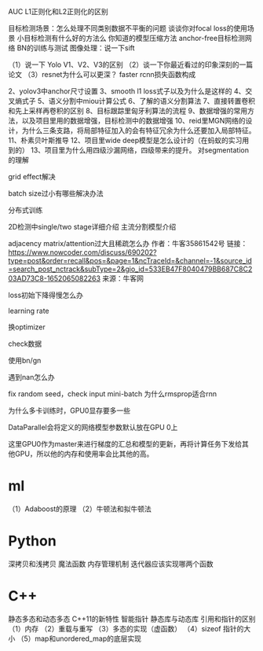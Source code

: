 AUC
L1正则化和L2正则化的区别

目标检测场景：怎么处理不同类别数据不平衡的问题
谈谈你对focal loss的使用场景
小目标检测有什么好的方法么
你知道的模型压缩方法
anchor-free目标检测网络
BN的训练与测试
图像处理：说一下sift

（1）说一下 Yolo V1、V2、V3的区别
（2）谈一下你最近看过的印象深刻的一篇论文
（3）resnet为什么可以更深？
faster rcnn损失函数构成

2、yolov3中anchor尺寸设置
3、smooth l1 loss式子以及为什么是这样的
4、交叉熵式子
5、语义分割中miou计算公式
6、了解的语义分割算法
7、直接转置卷积和先上采样再卷积的区别
8、目标跟踪里匈牙利算法的流程
9、数据增强的常用方法，以及项目里用的数据增强，目标检测中的数据增强
10、reid里MGN网络的设计，为什么三条支路，将局部特征加入的会有特征冗余为什么还要加入局部特征。
11、朴素贝叶斯推导
12、项目里wide deep模型是怎么设计的（在蚂蚁的实习用到的）
13、项目里为什么用四级沙漏网络，四级带来的提升。
对segmentation的理解

grid effect解决

batch size过小有哪些解决办法

分布式训练

2D检测中single/two stage详细介绍
主流分割模型介绍

adjacency matrix/attention过大且稀疏怎么办
作者：牛客35861542号
链接：https://www.nowcoder.com/discuss/690202?type=post&order=recall&pos=&page=1&ncTraceId=&channel=-1&source_id=search_post_nctrack&subType=2&gio_id=533EB47F8040479BB687C8C203AD73C8-1652065082263
来源：牛客网

loss初始下降得慢怎么办

learning rate

换optimizer

check数据

使用bn/gn

遇到nan怎么办

fix random seed，check input mini-batch
为什么rmsprop适合rnn

为什么多卡训练时，GPU0显存要多一些

DataParallel会将定义的网络模型参数默认放在GPU 0上

这里GPU0作为master来进行梯度的汇总和模型的更新，再将计算任务下发给其他GPU，所以他的内存和使用率会比其他的高。










# ml
（1）Adaboost的原理
（2）牛顿法和拟牛顿法

# Python
深拷贝和浅拷贝
魔法函数
内存管理机制
迭代器应该实现哪两个函数


# C++
静态多态和动态多态
C++11的新特性
智能指针
静态库与动态库
引用和指针的区别
（1）内存
（2）重载与重写
（3）多态的实现（虚函数）
（4）sizeof 指针的大小
（5）map和unordered_map的底层实现